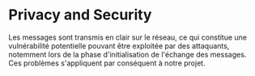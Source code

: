 # Privacy and Security

Les messages sont transmis en clair sur le réseau, ce qui constitue une vulnérabilité potentielle pouvant être 
exploitée par des attaquants, notemment lors de la phase d'initialisation de l'échange des messages.\
Ces problèmes s'appliquent par conséquent à notre projet.
